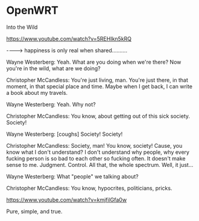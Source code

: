 # OpenWRT
Into the Wild


https://www.youtube.com/watch?v=5REHIkn5kRQ 





----> happiness is only real when shared..........




Wayne Westerberg: Yeah. What are you doing when we're there? Now you're in the wild, what are we doing?

Christopher McCandless: You're just living, man. You're just there, in that moment, in that special place and time. Maybe when I get back, I can write a book about my travels.

Wayne Westerberg: Yeah. Why not?

Christopher McCandless: You know, about getting out of this sick society. Society!

Wayne Westerberg: [coughs] Society! Society!

Christopher McCandless: Society, man! You know, society! Cause, you know what I don't understand? I don't understand why people, why every fucking person is so bad to each other so fucking often. It doesn't make sense to me. Judgment. Control. All that, the whole spectrum. Well, it just...

Wayne Westerberg: What "people" we talking about?

Christopher McCandless: You know, hypocrites, politicians, pricks.




https://www.youtube.com/watch?v=kmjfilGfa0w

Pure, simple, and true. 
